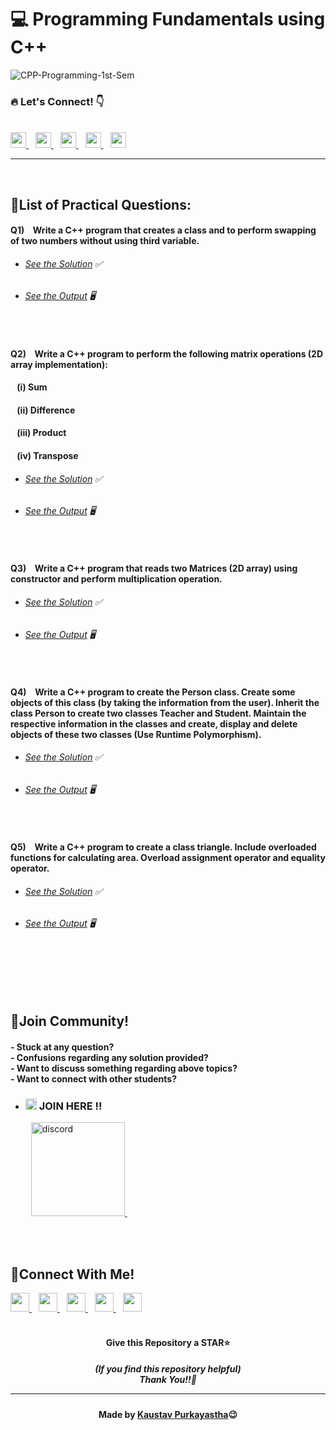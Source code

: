#  💻 Programming Fundamentals using C++

![CPP-Programming-1st-Sem](https://socialify.git.ci/Kaustav-Purkayastha/CPP-Programming-1st-Sem/image?description=1&descriptionEditable=CSC-C-101-L%20-%3E%20%0AProgramming%20Fundamentals%20using%20C%2FC%2B%2B%20(LAB)%20&font=Inter&forks=1&language=1&name=1&owner=1&pattern=Charlie%20Brown&stargazers=1&theme=Dark)


### 🔥 Let\'s Connect! 👇 
  <br/>
  <a href="https://twitter.com/imKaustav_">
    <img width="25px" src="https://www.vectorlogo.zone/logos/twitter/twitter-tile.svg" />
  </a>&ensp;
  <a href="https://www.linkedin.com/in/kaustav-02">
    <img width="25px" src="https://www.vectorlogo.zone/logos/linkedin/linkedin-icon.svg" />
  </a>&ensp;
  <a href="https://github.com/Kaustav-Purkayastha">
  <img width="25px" src="https://www.vectorlogo.zone/logos/github/github-icon.svg" />
  </a>&ensp;
  <a href="https://www.instagram.com/_.kaustav._/">
    <img width="25px" src="https://www.vectorlogo.zone/logos/instagram/instagram-icon.svg" />
  </a>&ensp;
  <a href="https://www.facebook.com/kaustav.purkayastha.02/">
  <img width="25px" src="https://www.vectorlogo.zone/logos/facebook/facebook-official.svg" />
  </a>
  
***
<br/>

## 📜List of Practical Questions:

#### Q1) &ensp; Write a C++ program that creates a class and to perform swapping of two numbers without using third variable.
- ######  [See the Solution](https://github.com/Kaustav-Purkayastha/CPP-Programming-1st-Sem/blob/main/Solutions/Q-01/swapping.cpp) ✅
- ######  [See the Output](https://github.com/Kaustav-Purkayastha/CPP-Programming-1st-Sem/blob/main/Solutions/Q-01/swapping.jpg) 🖥
<br/>


#### Q2) &ensp; Write a C++ program to perform the following matrix operations (2D array implementation): 
#### &ensp; (i) Sum
#### &ensp; (ii) Difference
#### &ensp; (iii) Product
#### &ensp; (iv) Transpose
- ######  [See the Solution](https://github.com/Kaustav-Purkayastha/CPP-Programming-1st-Sem/blob/main/Solutions/Q-02/matrixchoice.cpp) ✅
- ######  [See the Output](https://github.com/Kaustav-Purkayastha/CPP-Programming-1st-Sem/blob/main/Solutions/Q-02/matrixchoiceoutputs/) 🖥
<br/>


#### Q3) &ensp; Write a C++ program that reads two Matrices (2D array) using constructor and perform multiplication operation.
- ######  [See the Solution](https://github.com/Kaustav-Purkayastha/CPP-Programming-1st-Sem/blob/main/Solutions/Q-03/matrixconstructor.cpp) ✅
- ######  [See the Output](https://github.com/Kaustav-Purkayastha/CPP-Programming-1st-Sem/blob/main/Solutions/Q-03/matrixconstructor.jpg) 🖥
<br/>


#### Q4) &ensp; Write a C++ program to create the Person class. Create some objects of this class (by taking the information from the user). Inherit the class Person to create two classes Teacher and Student. Maintain the respective information in the classes and create, display and delete objects of these two classes (Use Runtime Polymorphism).
- ######  [See the Solution](https://github.com/Kaustav-Purkayastha/CPP-Programming-1st-Sem/blob/main/Solutions/Q-04/inheritance.cpp) ✅
- ######  [See the Output](https://github.com/Kaustav-Purkayastha/CPP-Programming-1st-Sem/blob/main/Solutions/Q-04/inheritance.jpg) 🖥
<br/>


#### Q5) &ensp; Write a C++ program to create a class triangle. Include overloaded functions for calculating area. Overload assignment operator and equality operator.
- ######  [See the Solution](https://github.com/Kaustav-Purkayastha/CPP-Programming-1st-Sem/blob/main/Solutions/Q-05/overloading.cpp) ✅
- ######  [See the Output](https://github.com/Kaustav-Purkayastha/CPP-Programming-1st-Sem/blob/main/Solutions/Q-05/overloadingoutputs/) 🖥
<br/>



<br/>
<br/>
<br/>


## 🤖Join Community!
<h4>
- Stuck at any question?<br/>
- Confusions regarding any solution provided? <br/>
- Want to discuss something regarding above topics?<br/>
- Want to connect with other students?
</h4>

- ### <img width="18px" src="https://www.vectorlogo.zone/logos/reactjs/reactjs-icon.svg" alt="join"> JOIN HERE !!
&ensp; &ensp; &ensp; <a href="https://discord.gg/B6yCkhuBqw">
<img width="150px" src="https://www.vectorlogo.zone/logos/discordapp/discordapp-official.svg" alt="discord">
</a>&ensp;

<br/>
<br/>


## 🔁Connect With Me!
  <a href="https://twitter.com/imKaustav_">
    <img width="30px" src="https://www.vectorlogo.zone/logos/twitter/twitter-tile.svg" />
  </a>&ensp;
  <a href="https://www.linkedin.com/in/kaustav-02">
    <img width="30px" src="https://www.vectorlogo.zone/logos/linkedin/linkedin-icon.svg" />
  </a>&ensp;
  <a href="https://github.com/Kaustav-Purkayastha">
  <img width="30px" src="https://www.vectorlogo.zone/logos/github/github-icon.svg" />
  </a>&ensp;
  <a href="https://www.instagram.com/_.kaustav._/">
    <img width="30px" src="https://www.vectorlogo.zone/logos/instagram/instagram-icon.svg" />
  </a>&ensp;
  <a href="https://www.facebook.com/kaustav.purkayastha.02/">
  <img width="30px" src="https://www.vectorlogo.zone/logos/facebook/facebook-official.svg" />
  </a>

<br/>
<br/>

<h4 align="center">Give this Repository a STAR⭐</h4>
<h5 align="center">(If you find this repository helpful)
<br/> Thank You!!💝
<hr/>
</h5>
<h4 align="center">Made by <a href="https://twitter.com/imKaustav_">Kaustav Purkayastha</a>😉</h4>
